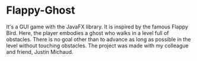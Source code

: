 # Flappy-Ghost
It's a GUI game with the JavaFX library. It is inspired by the famous Flappy Bird. Here, the player embodies a ghost who walks in a level full of obstacles. There is no goal other than to advance as long as possible in the level without touching obstacles. The project was made with my colleague and friend, Justin Michaud.

